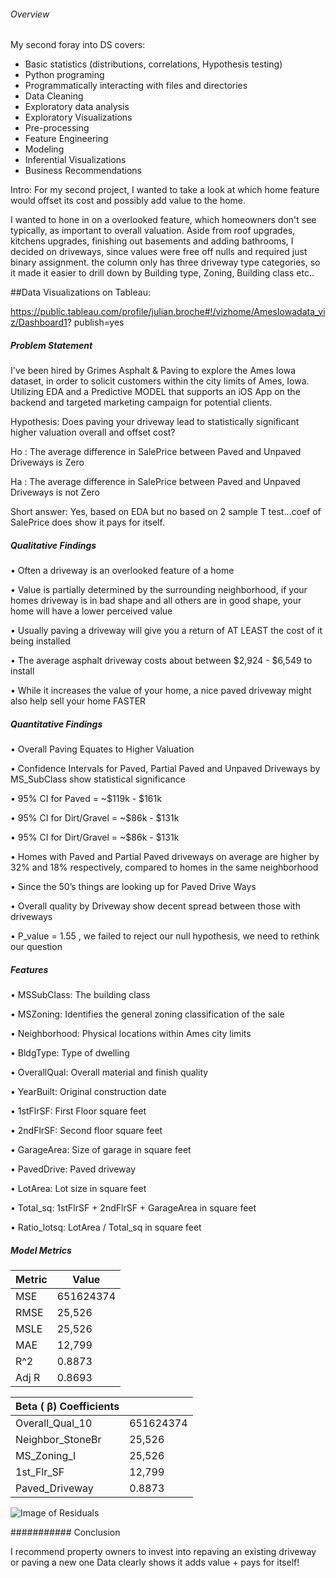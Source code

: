 
###### Overview

My second foray into DS covers:

- Basic statistics (distributions, correlations, Hypothesis testing)
- Python programing
- Programmatically interacting with files and directories
- Data Cleaning
- Exploratory data analysis
- Exploratory Visualizations
- Pre-processing
- Feature Engineering
- Modeling
- Inferential Visualizations
- Business Recommendations

Intro: For my second project, I wanted to take a look at which home feature would offset its cost and possibly add value to the home.

I wanted to hone in on a overlooked feature, which homeowners don't see typically, as important to overall valuation. Aside from roof upgrades, kitchens upgrades, finishing out basements and adding bathrooms, I decided on driveways, since values were free off nulls and required just binary assignment. the column only has three driveway type categories, so it made it easier to drill down by Building type, Zoning, Building class etc..

##Data Visualizations on Tableau:

https://public.tableau.com/profile/julian.broche#!/vizhome/AmesIowadata_viz/Dashboard1? publish=yes

##### Problem Statement

I've been hired by Grimes Asphalt & Paving to explore the Ames Iowa dataset, in order to solicit customers within the city limits of Ames, Iowa. Utilizing EDA and a Predictive MODEL that supports an iOS App on the backend and targeted marketing campaign for potential clients.

Hypothesis: Does paving your driveway lead to statistically significant higher valuation overall and offset cost?

Ho : The average difference in SalePrice between Paved and Unpaved Driveways is Zero

Ha : The average difference in SalePrice between Paved and Unpaved Driveways is not Zero

Short answer: Yes, based on EDA but no based on 2 sample T test...coef of SalePrice does show it pays for itself.


##### Qualitative Findings

• Often a driveway is an overlooked feature of a home

• Value is partially determined by the surrounding neighborhood, if your homes driveway is in bad shape and all others are in good shape, your home will have a lower perceived value

• Usually paving a driveway will give you a return of AT LEAST the cost of it being installed

• The average asphalt driveway costs about between $2,924 - $6,549 to install

• While it increases the value of your home, a nice paved driveway might also help sell your home FASTER


##### Quantitative Findings

• Overall Paving Equates to Higher Valuation

• Confidence Intervals for Paved, Partial Paved and Unpaved Driveways by MS_SubClass show statistical significance

• 95% CI for Paved = ~$119k - $161k

• 95% CI for Dirt/Gravel = ~$86k - $131k

• 95% CI for Dirt/Gravel = ~$86k - $131k

• Homes with Paved and Partial Paved driveways on average are higher by 32% and 18% respectively, compared to homes in the
same neighborhood

• Since the 50’s things are looking up for Paved Drive Ways

• Overall quality by Driveway show decent spread between those with driveways

• P_value = 1.55 , we failed to reject our null hypothesis, we need to rethink our question


##### Features

• MSSubClass: The building class

• MSZoning: Identifies the general zoning classification of the sale

• Neighborhood: Physical locations within Ames city limits

• BldgType: Type of dwelling

• OverallQual: Overall material and finish quality

• YearBuilt: Original construction date

• 1stFlrSF: First Floor square feet

• 2ndFlrSF: Second floor square feet

• GarageArea: Size of garage in square feet

• PavedDrive: Paved driveway

• LotArea: Lot size in square feet

• Total_sq: 1stFlrSF + 2ndFlrSF + GarageArea in square feet

• Ratio_lotsq: LotArea / Total_sq in square feet

##### Model Metrics

|  Metric  | Value |
|--------- | --------- |
|   MSE   | 651624374 |
|   RMSE  | 25,526    |
|   MSLE  | 25,526    |
|   MAE   | 12,799    |
|   R^2   | 0.8873    |
|   Adj R | 0.8693    |

  

|  Beta ( β) Coefficients |       |
|---------------- | ------------- |
 | Overall_Qual_10    | 651624374 |
 | Neighbor_StoneBr   | 25,526    |
 |    MS_Zoning_I     | 25,526    |
 |    1st_Flr_SF      | 12,799    |
 | Paved_Driveway     | 0.8873    |


![Image of Residuals](file:///Users/j_b/Desktop/Screen%20Shot%202020-10-09%20at%205.25.36%20PM.png)



########### Conclusion

I recommend property owners to invest into repaving an existing driveway or paving a new one
Data clearly shows it adds value + pays for itself!
